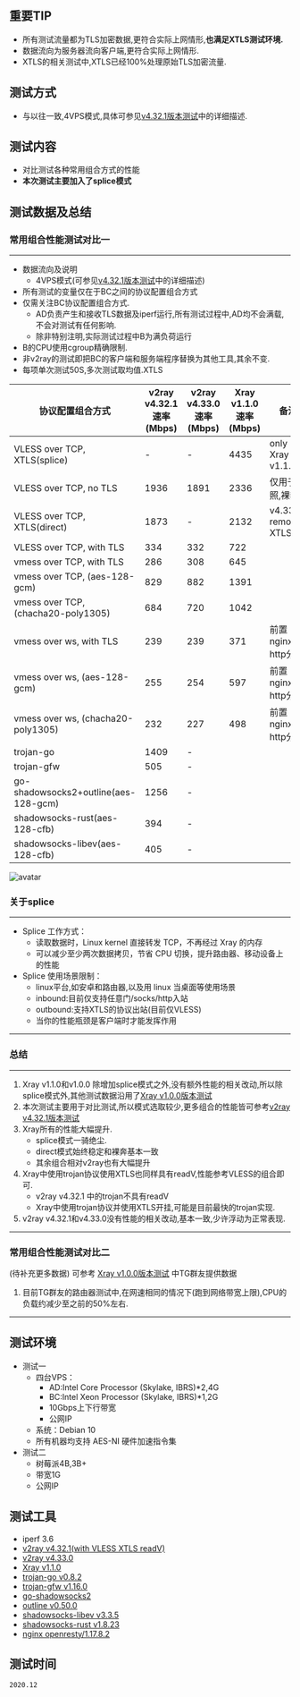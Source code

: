  ## 重要TIP

* 所有测试流量都为TLS加密数据,更符合实际上网情形,**也满足XTLS测试环境.**
* 数据流向为服务器流向客户端,更符合实际上网情形.
* XTLS的相关测试中,XTLS已经100%处理原始TLS加密流量.

## 测试方式
* 与以往一致,4VPS模式,具体可参见[v4.32.1版本测试](https://github.com/badO1a5A90/v2ray-doc/blob/master/v2ray_speed_test_v4.32.1.md)中的详细描述.


## 测试内容

* 对比测试各种常用组合方式的性能
* **本次测试主要加入了splice模式**


## 测试数据及总结

### 常用组合性能测试对比一
---

* 数据流向及说明
  * 4VPS模式(可参见[v4.32.1版本测试](https://github.com/badO1a5A90/v2ray-doc/blob/master/v2ray_speed_test_v4.32.1.md)中的详细描述)
* 所有测试的变量仅在于BC之间的协议配置组合方式
* 仅需关注BC协议配置组合方式. 
  * AD负责产生和接收TLS数据及iperf运行,所有测试过程中,AD均不会满载,不会对测试有任何影响.
  * 除非特别注明,实际测试过程中B为满负荷运行
* B的CPU使用cgroup精确限制.
* 非v2ray的测试即把BC的客户端和服务端程序替换为其他工具,其余不变.
* 每项单次测试50S,多次测试取均值.XTLS

协议配置组合方式|v2ray v4.32.1速率(Mbps)|v2ray v4.33.0速率(Mbps)|Xray v1.1.0速率(Mbps)|备注
--- | ---| --- |  --- |---
VLESS over TCP, XTLS(splice)	|  -  | -  | 4435 |only Xray v1.1.0
VLESS over TCP, no TLS	|  1936  | 1891  |2336|仅用于对照,裸奔
VLESS over TCP, XTLS(direct)	|1873 | - | 2132|v4.33.0 removed XTLS
VLESS over TCP, with TLS	|334  | 332  |722
vmess over TCP, with TLS	| 286    | 308  |  645
vmess over TCP, (aes-128-gcm)	|829 |  882 |1391
vmess over TCP, (chacha20-poly1305)	| 684 | 720  |  1042
vmess over ws, with TLS	| 239  | 239  |371|前置nginx http分流
vmess over ws, (aes-128-gcm)	| 255  | 254  |597 |前置nginx http分流
vmess over ws, (chacha20-poly1305)	|  232  | 227 |498|前置nginx http分流
trojan-go	|  1409   |-|
trojan-gfw	|  505  | - |
go-shadowsocks2+outline(aes-128-gcm)	|  1256   |-|
shadowsocks-rust(aes-128-cfb)	|  394   |-|
shadowsocks-libev(aes-128-cfb)	|  405   |-|

![avatar](https://github.com/badO1a5A90/v2ray-doc/blob/main/performance_test/Xray/img/xray20201202.png?raw=true)


  ### 关于splice
  --- 
  - Splice 工作方式：
    - 读取数据时，Linux kernel 直接转发 TCP，不再经过 Xray 的内存
    - 可以减少至少两次数据拷贝，节省 CPU 切换，提升路由器、移动设备上的性能
  - Splice 使用场景限制：
    - linux平台,如安卓和路由器,以及用 linux 当桌面等使用场景
    - inbound:目前仅支持任意门/socks/http入站
    - outbound:支持XTLS的协议出站(目前仅VLESS)
    - 当你的性能瓶颈是客户端时才能发挥作用

  
---
  ### 总结
  --- 
  1. Xray v1.1.0和v1.0.0 除增加splice模式之外,没有额外性能的相关改动,所以除splice模式外,其他测试数据沿用了[Xray v1.0.0版本测试](https://github.com/badO1a5A90/v2ray-doc/blob/main/performance_test/Xray/speed_test_20201124.md)
  2. 本次测试主要用于对比测试,所以模式选取较少,更多组合的性能皆可参考[v2ray v4.32.1版本测试](https://github.com/badO1a5A90/v2ray-doc/blob/master/v2ray_speed_test_v4.32.1.md)  
  3. Xray所有的性能大幅提升.
     - splice模式一骑绝尘.
     - direct模式始终稳定和裸奔基本一致
     - 其余组合相对v2ray也有大幅提升
  4. Xray中使用trojan协议使用XTLS也同样具有readV,性能参考VLESS的组合即可.
       - v2ray v4.32.1 中的trojan不具有readV
       - Xray中使用trojan协议并使用XTLS开挂,可能是目前最快的trojan实现.
  5. v2ray v4.32.1和v4.33.0没有性能的相关改动,基本一致,少许浮动为正常表现.
---

### 常用组合性能测试对比二

(待补充更多数据)
可参考 [Xray v1.0.0版本测试](https://github.com/badO1a5A90/v2ray-doc/blob/main/performance_test/Xray/speed_test_20201124.md) 中TG群友提供数据

1. 目前TG群友的路由器测试中,在网速相同的情况下(跑到网络带宽上限),CPU的负载约减少至之前的50%左右.

---
## 测试环境
* 测试一
  * 四台VPS：
      - AD:Intel Core Processor (Skylake, IBRS)*2,4G
      - BC:Intel Xeon Processor (Skylake, IBRS)*1,2G
      - 10Gbps上下行带宽
      - 公网IP
  * 系统：Debian 10
  * 所有机器均支持 AES-NI 硬件加速指令集
* 测试二
  * 树莓派4B,3B+
  * 带宽1G
  * 公网IP
  
## 测试工具
* iperf 3.6
* [v2ray v4.32.1(with VLESS XTLS readV)](https://github.com/v2fly/v2ray-core/releases/tag/v4.32.1)
* [v2ray v4.33.0](https://github.com/v2fly/v2ray-core)
* [Xray v1.1.0](https://github.com/XTLS/Xray-core)
* [trojan-go v0.8.2](https://github.com/p4gefau1t/trojan-go)
* [trojan-gfw v1.16.0](https://github.com/maskedeken/trojan-gfw)
* [go-shadowsocks2](https://github.com/shadowsocks/go-shadowsocks2)
* [outline v0.50.0](https://github.com/outline/outline)
* [shadowsocks-libev v3.3.5](https://github.com/shadowsocks/shadowsocks-libev)
* [shadowsocks-rust v1.8.23](https://github.com/shadowsocks/shadowsocks-rust)
* [nginx openresty/1.17.8.2](https://openresty.org/en/)

## 测试时间
    2020.12
